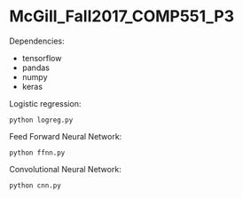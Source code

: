# McGill_Fall2017_COMP551_P3

Dependencies:

 - tensorflow
 - pandas
 - numpy
 - keras

Logistic regression:

```
python logreg.py
```

Feed Forward Neural Network:

```
python ffnn.py
```

Convolutional Neural Network:

```
python cnn.py
```
